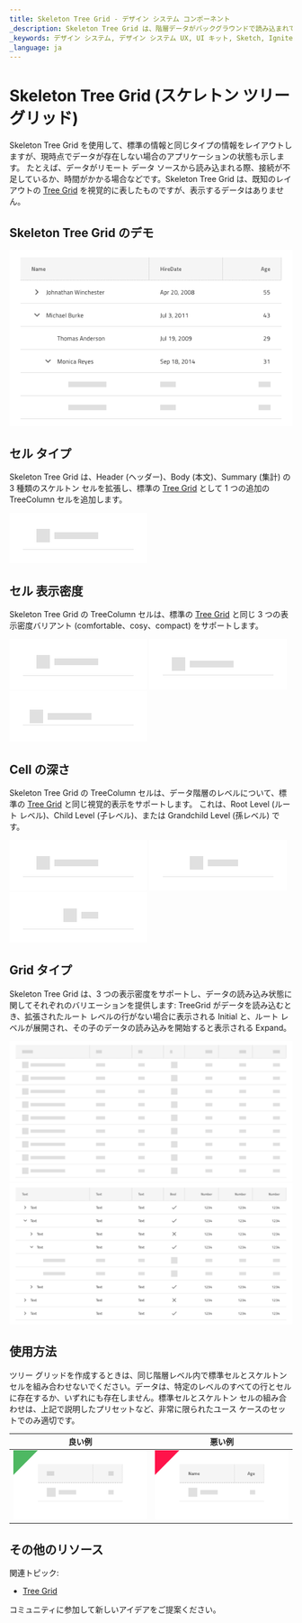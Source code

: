 ```yaml
---
title: Skeleton Tree Grid - デザイン システム コンポーネント
_description: Skeleton Tree Grid は、階層データがバックグラウンドで読み込まれているときに表示される Tree Grid コンポーネントであり、セルに表形式でコンテンツを提供します。
_keywords: デザイン システム, デザイン システム UX, UI キット, Sketch, Ignite UI for Angular, Sketch to Angular, Angular, Angular デザイン システム, Sketch からコードをエクスポート, Angular 用のデザイン キット, Sketch HTML, Sketch to HTML, Sketch UI キット
_language: ja
---
```


# Skeleton Tree Grid (スケレトン ツリー グリッド)

Skeleton Tree Grid を使用して、標準の情報と同じタイプの情報をレイアウトしますが、現時点でデータが存在しない場合のアプリケーションの状態も示します。 たとえば、データがリモート データ ソースから読み込まれる際、接続が不足しているか、時間がかかる場合などです。Skeleton Tree Grid は、既知のレイアウトの [Tree Grid](tree-grid.md) を視覚的に表したものですが、表示するデータはありません。

## Skeleton Tree Grid のデモ

<img class="responsive-img" src="../images/tree_grid_skeleton_demo.png" srcset="../images/tree_grid_skeleton_demo@2x.png 2x" />

## セル タイプ

Skeleton Tree Grid は、Header (ヘッダー)、Body (本文)、Summary (集計) の 3 種類のスケルトン セルを拡張し、標準の [Tree Grid](tree-grid.md) として 1 つの追加の TreeColumn セルを追加します。

<img class="responsive-img" src="../images/tree_grid_skeleton_column_cell.png" srcset="../images/tree_grid_skeleton_column_cell@2x.png 2x" />

## セル 表示密度

Skeleton Tree Grid の TreeColumn セルは、標準の [Tree Grid](tree-grid.md) と同じ 3 つの表示密度バリアント (comfortable、cosy、compact) をサポートします。

<img class="responsive-img" src="../images/tree_grid_skeleton_column_cell_comfortable.png" srcset="../images/tree_grid_skeleton_column_cell_comfortable@2x.png 2x" />
<img class="responsive-img" src="../images/tree_grid_skeleton_column_cell_cosy.png" srcset="../images/tree_grid_skeleton_column_cell_cosy@2x.png 2x" />
<img class="responsive-img" src="../images/tree_grid_skeleton_column_cell_compact.png" srcset="../images/tree_grid_skeleton_column_cell_compact@2x.png 2x" />

## Cell の深さ

Skeleton Tree Grid の TreeColumn セルは、データ階層のレベルについて、標準の [Tree Grid](tree-grid.md) と同じ視覚的表示をサポートします。 これは、Root Level (ルート レベル)、Child Level (子レベル)、または Grandchild Level (孫レベル) です。

<img class="responsive-img" src="../images/tree_grid_skeleton_cell_body_root_level.png" srcset="../images/tree_grid_skeleton_cell_body_root_level@2x.png 2x" />
<img class="responsive-img" src="../images/tree_grid_skeleton_cell_body_child_level.png" srcset="../images/tree_grid_skeleton_cell_body_child_level@2x.png 2x" />
<img class="responsive-img" src="../images/tree_grid_skeleton_cell_body_grandchild_level.png" srcset="../images/tree_grid_skeleton_cell_body_grandchild_level@2x.png 2x" />

## Grid タイプ

Skeleton Tree Grid は、3 つの表示密度をサポートし、データの読み込み状態に関してそれぞれのバリエーションを提供します: TreeGrid がデータを読み込むとき、拡張されたルート レベルの行がない場合に表示される Initial と、ルート レベルが展開され、その子のデータの読み込みを開始すると表示される Expand。

<img class="responsive-img" src="../images/tree_grid_skeleton_initial.png" srcset="../images/tree_grid_skeleton_initial@2x.png 2x" />
<img class="responsive-img" src="../images/tree_grid_skeleton_expand.png" srcset="../images/tree_grid_skeleton_expand@2x.png 2x" />

## 使用方法

ツリー グリッドを作成するときは、同じ階層レベル内で標準セルとスケルトン セルを組み合わせないでください。データは、特定のレベルのすべての行とセルに存在するか、いずれにも存在しません。標準セルとスケルトン セルの組み合わせは、上記で説明したプリセットなど、非常に限られたユース ケースのセットでのみ適切です。

| 良い例                                                                                                | 悪い例                                                                                                 |
| ------------------------------------------------------------------------------------------------- | ----------------------------------------------------------------------------------------------------- |
| <img class="responsive-img" src="../images/tree_grid_skeleton_do1.png" srcset="../images/tree_grid_skeleton_do1@2x.png 2x" /> | <img class="responsive-img" src="../images/tree_grid_skeleton_dont1.png" srcset="../images/tree_grid_skeleton_dont1@2x.png 2x" /> |

## その他のリソース

関連トピック:

- [Tree Grid](tree-grid.md)
  <div class="divider--half"></div>

コミュニティに参加して新しいアイデアをご提案ください。
